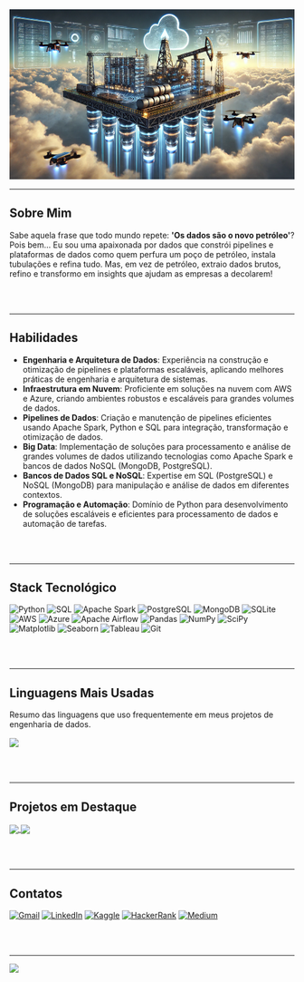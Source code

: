 
<!-- Imagem de capa -->
<img src="https://github.com/janainacazuza/janainacazuza/blob/main/data_platform.webp" alt="Capa" style="width: 100%; height: 300px; object-fit: cover;"/>

---

## Sobre Mim  
Sabe aquela frase que todo mundo repete: **'Os dados são o novo petróleo'**? Pois bem... Eu sou uma apaixonada por dados que constrói pipelines e plataformas de dados como quem perfura um poço de petróleo, instala tubulações e refina tudo. Mas, em vez de petróleo, extraio dados brutos, refino e transformo em insights que ajudam as empresas a decolarem!

<br><br>

---

## Habilidades  
- **Engenharia e Arquitetura de Dados**: Experiência na construção e otimização de pipelines e plataformas escaláveis, aplicando melhores práticas de engenharia e arquitetura de sistemas.  
- **Infraestrutura em Nuvem**: Proficiente em soluções na nuvem com AWS e Azure, criando ambientes robustos e escaláveis para grandes volumes de dados.  
- **Pipelines de Dados**: Criação e manutenção de pipelines eficientes usando Apache Spark, Python e SQL para integração, transformação e otimização de dados.  
- **Big Data**: Implementação de soluções para processamento e análise de grandes volumes de dados utilizando tecnologias como Apache Spark e bancos de dados NoSQL (MongoDB, PostgreSQL).  
- **Bancos de Dados SQL e NoSQL**: Expertise em SQL (PostgreSQL) e NoSQL (MongoDB) para manipulação e análise de dados em diferentes contextos.  
- **Programação e Automação**: Domínio de Python para desenvolvimento de soluções escaláveis e eficientes para processamento de dados e automação de tarefas.

<br><br>

---

## Stack Tecnológico  
![Python](https://img.shields.io/badge/Python-3776AB?style=for-the-badge&logo=python&logoColor=white)
![SQL](https://img.shields.io/badge/SQL-336791?style=for-the-badge&logo=postgresql&logoColor=white)
![Apache Spark](https://img.shields.io/badge/Apache_Spark-E25A1C?style=for-the-badge&logo=apachespark&logoColor=white)
![PostgreSQL](https://img.shields.io/badge/PostgreSQL-336791?style=for-the-badge&logo=postgresql&logoColor=white)
![MongoDB](https://img.shields.io/badge/MongoDB-47A248?style=for-the-badge&logo=mongodb&logoColor=white)
![SQLite](https://img.shields.io/badge/SQLite-07405E?style=for-the-badge&logo=sqlite&logoColor=white)
![AWS](https://img.shields.io/badge/AWS-232F3E?style=for-the-badge&logo=amazonaws&logoColor=white)
![Azure](https://img.shields.io/badge/Azure-0078D4?style=for-the-badge&logo=microsoftazure&logoColor=white)
![Apache Airflow](https://img.shields.io/badge/Apache_Airflow-017CEE?style=for-the-badge&logo=apacheairflow&logoColor=white)
![Pandas](https://img.shields.io/badge/Pandas-150458?style=for-the-badge&logo=pandas&logoColor=white)
![NumPy](https://img.shields.io/badge/NumPy-013243?style=for-the-badge&logo=numpy&logoColor=white)
![SciPy](https://img.shields.io/badge/SciPy-8C2C3C?style=for-the-badge&logo=scipy&logoColor=white)
![Matplotlib](https://img.shields.io/badge/Matplotlib-ffffff?style=for-the-badge&logo=python&logoColor=black)
![Seaborn](https://img.shields.io/badge/Seaborn-2C5FA5?style=for-the-badge&logo=python&logoColor=white)
![Tableau](https://img.shields.io/badge/Tableau-E97627?style=for-the-badge&logo=tableau&logoColor=white)
![Git](https://img.shields.io/badge/Git-F05033?style=for-the-badge&logo=git&logoColor=white)

<br><br>

---

## Linguagens Mais Usadas  
Resumo das linguagens que uso frequentemente em meus projetos de engenharia de dados.

<a href="https://github.com/janainacazuza">
  <img height="200" align="center" src="https://github-readme-stats.vercel.app/api/top-langs?username=janainacazuza&layout=donut&langs_count=8&card_width=300&size_weight=0.5&count_weight=0.5&hide_border=true&bg_color=0d1117&hide_title=true&text_color=ffffff&cache_seconds=1800" />
</a>

<br><br>

---

## Projetos em Destaque  
<div>
  <a href="https://github.com/janainacazuza/courses">
    <img align="center" src="https://github-readme-stats.vercel.app/api/pin/?username=janainacazuza&repo=courses&bg_color=0d1117&title_color=A1A1A1&icon_color=A1A1A1&text_color=ffffff" />
  </a>
  <a href="https://github.com/janainacazuza/dev_utils">
    <img align="center" src="https://github-readme-stats.vercel.app/api/pin/?username=janainacazuza&repo=dev_utils&bg_color=0d1117&title_color=A1A1A1&icon_color=A1A1A1&text_color=ffffff" />
  </a>
</div>

<br><br>

---

## Contatos  
<div>
  <a href="mailto:janainacazuza@gmail.com"><img src="https://img.shields.io/badge/Gmail-D14836?style=for-the-badge&logo=gmail&logoColor=white" alt="Gmail"></a>
  <a href="https://www.linkedin.com/in/janainacazuza/" target="_blank"><img src="https://img.shields.io/badge/LinkedIn-0077B5?style=for-the-badge&logo=linkedin&logoColor=white" alt="LinkedIn"></a>
  <a href="https://www.kaggle.com/janainacazuza" target="_blank"><img src="https://img.shields.io/badge/Kaggle-20BEFF?style=for-the-badge&logo=kaggle&logoColor=white" alt="Kaggle"></a>
  <a href="https://www.hackerrank.com/profile/janainacazuza" target="_blank"><img src="https://img.shields.io/badge/HackerRank-2EC866?style=for-the-badge&logo=hackerrank&logoColor=white" alt="HackerRank"></a>
  <a href="https://medium.com/@janainacazuza" target="_blank"><img src="https://img.shields.io/badge/Medium-12100E?style=for-the-badge&logo=medium&logoColor=white" alt="Medium"></a>
</div>

<br><br>

---

[![](https://visitcount.itsvg.in/api?id=janainacazuza&icon=1&color=12)](https://visitcount.itsvg.in)
